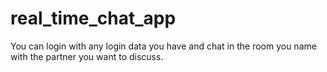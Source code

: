 # real_time_chat_app
You can login with any login data you have and chat in the room you name with the partner you want to discuss.
